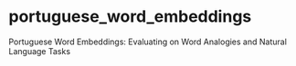 # portuguese_word_embeddings
Portuguese Word Embeddings: Evaluating on Word Analogies and Natural Language Tasks
